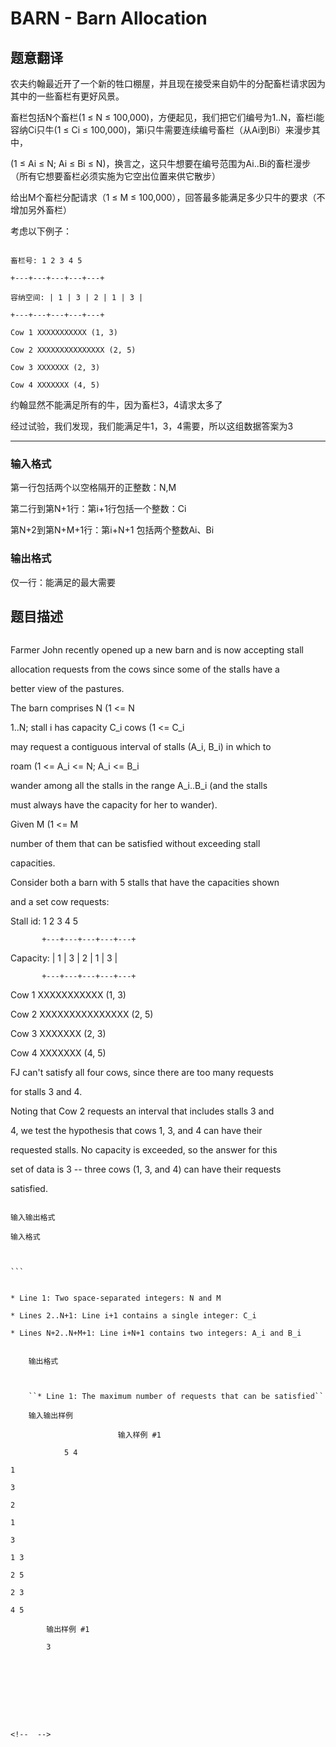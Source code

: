 # BARN - Barn Allocation

## 题意翻译

农夫约翰最近开了一个新的牲口棚屋，并且现在接受来自奶牛的分配畜栏请求因为其中的一些畜栏有更好风景。

畜栏包括N个畜栏(1 ≤ N ≤ 100,000)，方便起见，我们把它们编号为1..N，畜栏i能容纳Ci只牛(1 ≤ Ci ≤ 100,000)，第i只牛需要连续编号畜栏（从Ai到Bi）来漫步其中，

(1 ≤ Ai ≤ N; Ai ≤ Bi ≤ N)，换言之，这只牛想要在编号范围为Ai..Bi的畜栏漫步（所有它想要畜栏必须实施为它空出位置来供它散步）

给出M个畜栏分配请求（1 ≤ M ≤ 100,000），回答最多能满足多少只牛的要求（不增加另外畜栏）

考虑以下例子：

```

畜栏号: 1 2 3 4 5

+---+---+---+---+---+

容纳空间: | 1 | 3 | 2 | 1 | 3 |

+---+---+---+---+---+

Cow 1 XXXXXXXXXXX (1, 3)

Cow 2 XXXXXXXXXXXXXXX (2, 5)

Cow 3 XXXXXXX (2, 3)

Cow 4 XXXXXXX (4, 5)

```

约翰显然不能满足所有的牛，因为畜栏3，4请求太多了

经过试验，我们发现，我们能满足牛1，3，4需要，所以这组数据答案为3

------------

### 输入格式

第一行包括两个以空格隔开的正整数：N,M

第二行到第N+1行：第i+1行包括一个整数：Ci

第N+2到第N+M+1行：第i+N+1 包括两个整数Ai、Bi

### 输出格式

仅一行：能满足的最大需要

## 题目描述

```

```

Farmer John recently opened up a new barn and is now accepting stall

allocation requests from the cows since some of the stalls have a

better view of the pastures.

The barn comprises N (1 <= N 

1..N; stall i has capacity C_i cows (1 <= C_i 

may request a contiguous interval of stalls (A_i, B_i) in which to

roam (1 <= A_i <= N; A_i <= B_i 

wander among all the stalls in the range A_i..B_i (and the stalls

must always have the capacity for her to wander).

Given M (1 <= M 

number of them that can be satisfied without exceeding stall

capacities.

Consider both a barn with 5 stalls that have the capacities shown

and a set cow requests:

Stall id:    1   2   3   4   5

           +---+---+---+---+---+

Capacity:  | 1 | 3 | 2 | 1 | 3 |  

           +---+---+---+---+---+

Cow 1       XXXXXXXXXXX             (1, 3)

Cow 2           XXXXXXXXXXXXXXX     (2, 5)

Cow 3           XXXXXXX             (2, 3)

Cow 4                   XXXXXXX     (4, 5)

FJ can't satisfy all four cows, since there are too many requests

for stalls 3 and 4.

Noting that Cow 2 requests an interval that includes stalls 3 and

4, we test the hypothesis that cows 1, 3, and 4 can have their

requested stalls. No capacity is exceeded, so the answer for this

set of data is 3 -- three cows (1, 3, and 4) can have their requests

satisfied.

```

```

    输入输出格式

    输入格式

    

    ```

```

* Line 1: Two space-separated integers: N and M

* Lines 2..N+1: Line i+1 contains a single integer: C_i

* Lines N+2..N+M+1: Line i+N+1 contains two integers: A_i and B_i

```

```

    输出格式

    

    ``* Line 1: The maximum number of requests that can be satisfied``

    输入输出样例

                        输入样例 #1

            5 4

1

3

2

1

3

1 3

2 5

2 3

4 5
```


            输出样例 #1

            3
```


            

    

    

<!--  -->

